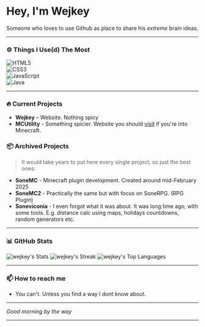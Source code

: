 # Hey, I'm Wejkey

Someone who loves to use Github as place to share his *extreme* brain ideas.

---

### ⚙️ Things I Use(d) The Most

![HTML5](https://img.shields.io/badge/HTML5-E34F26?style=flat&logoColor=white)  
![CSS3](https://img.shields.io/badge/CSS3-1572B6?style=flat&logoColor=white)  
![JavaScript](https://img.shields.io/badge/JavaScript-F7DF1E?style=flat&logoColor=black)  
![Java](https://img.shields.io/badge/Java-007396?style=flat&logoColor=white)  

---

### 🔥 Current Projects

- **Wejkey** – Website. Nothing spicy
- **MCUtility** - Something spicier. Website you should [visit](https://mcutility.pages.dev) if you're into Minecraft.

### 📦 Archived Projects

> It would take years to put here every single project, so just the best ones:

- **SoneMC** - Minecraft plugin development. Created around mid-February 2025
- **SoneMC2** - Practically the same but with focus on SoneRPG. (RPG Plugin)
- **Soneviconia** - I even forgot what it was about. It was long time ago, with some tools. E.g. distance calc using maps, holidays countdowns, random generators etc.

---

### 📊 GitHub Stats

![wejkey's Stats](https://github-readme-stats.vercel.app/api?username=wejkey&theme=dracula&show_icons=true&hide_border=true&count_private=true)
![wejkey's Streak](https://github-readme-streak-stats.herokuapp.com/?user=wejkey&theme=dracula&hide_border=true)
![wejkey's Top Languages](https://github-readme-stats.vercel.app/api/top-langs/?username=wejkey&theme=dracula&show_icons=true&hide_border=true&layout=compact)

---

### 📫 How to reach me

- You can't. Unless you find a way I dont know about.

---

*Good morning by the way*

---
